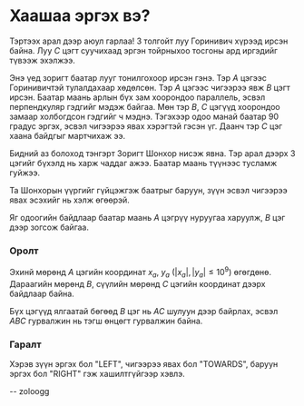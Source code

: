 Хаашаа эргэх вэ?
================
Тэртээх арал дээр аюул гарлаа! $3$ толгойт луу Горинивич хүрээд ирсэн байна. Луу $C$ цэгт суучихаад эргэн тойрныхоо тосгоны ард иргэдийг түвээж эхэлжээ.

Энэ үед зоригт баатар лууг тонилгохоор ирсэн гэнэ. Тэр $A$ цэгээс Горинивичтэй тулалдахаар хөдөлсөн. Тэр $A$ цэгээс чигээрээ явж $B$ цэгт ирсэн. Баатар маань арлын бүх зам хоорондоо параллель, эсвэл перпендкуляр гэдгийг мэдэж байгаа. Мөн тэр $B$, $C$ цэгүүд хоорондоо замаар холбогдсон гэдгийг ч мэднэ. Тэгэхээр одоо манай баатар $90$ градус эргэх, эсвэл чигээрээ явах хэрэгтэй гэсэн үг. Даанч тэр $C$ цэг хаана байдгыг мартчихаж ээ.


Бидний аз болоход тэнгэрт Зоригт Шонхор нисэж явна. Тэр арал дээрх $3$ цэгийг бүхэлд нь харж чаддаг ажээ. Баатар маань түүнээс тусламж гуйжээ.

Та Шонхорын үүргийг гүйцэжгэж баатрыг баруун, зүүн эсвэл чигээрээ явах эсэхийг нь хэлж өгөөрэй.

Яг одоогийн байдлаар баатар маань $А$ цэгрүү нуруугаа харуулж, $B$ цэг дээр зогсож байгаа.


### Оролт
Эхинй мөрөнд $A$ цэгийн координат $x_a$, $y_a$ ($|x_a|, |y_a| ≤ 10^9$) өгөгдөнө. Дараагийн мөрөнд $B$, сүүлийн мөрөнд $C$ цэгийн координат дээрх байдлаар байна.

Бүх цэгүүд ялгаатай бөгөөд $B$ цэг нь $AC$ шулуун дээр байрлах, эсвэл $ABC$ гурвалжин нь тэгш өнцөгт гурвалжин байна.


### Гаралт
Хэрэв зүүн эргэх бол "LEFT", чигээрээ явах бол "TOWARDS", баруун эргэх бол "RIGHT" гэж хашилтгүйгээр хэвлэ.

-- zoloogg
